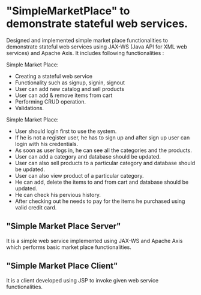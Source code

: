 "SimpleMarketPlace" to demonstrate stateful web services.
===========
Designed and implemented simple market place functionalities to demonstrate stateful web services using JAX-WS (Java API for XML web services) and Apache Axis. It includes following functionalities : 

Simple Market Place:
* Creating a stateful web service
* Functionality such as signup, signin, signout
* User can add new catalog and sell products
* User can add & remove items from cart
* Performing CRUD operation.
* Validations.

Simple Market Place:
* User should login first to use the system.
* If he is not a register user, he has to sign up and after sign up user can login with his credentials.
* As soon as user logs in, he can see all the categories and the products.
* User can add a category and database should be updated.
* User can also sell products to a particular category and database should be updated.
* User can also view product of a particular category.
* He can add, delete the items to and from cart and database should be updated.
* He can check his pervious history.
* After checking out he needs to pay for the items he purchased using valid credit card.

"Simple Market Place Server"
-----------
It is a simple web service implemented using JAX-WS and Apache Axis which performs basic market place functionalities.

"Simple Market Place Client" 
-----------
It is a client developed using JSP to invoke given web service functionalities.

